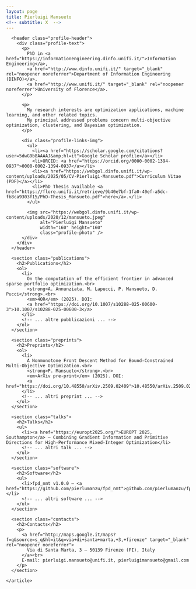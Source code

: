 ```yaml
---
layout: page
title: Pierluigi Mansueto
<!-- subtitle: X  -->
---
```


<div id="main" class="clearfix">
  <div id="content" class="clearfix">
    <article class="profile">

      <header class="profile-header">
        <div class="profile-text">
          <p>
            PhD in <a href="https://informationengineering.dinfo.unifi.it/">Information Engineering</a>, 
            <a href="http://www.dinfo.unifi.it/" target="_blank" rel="noopener noreferrer">Department of Information Engineering (DINFO)</a>, 
            <a href="http://www.unifi.it/" target="_blank" rel="noopener noreferrer">University of Florence</a>.
          </p>

          <p>
            My research interests are optimization applications, machine learning, and other related topics. 
            My principal addressed problems concern multi-objective optimization, clustering, and Bayesian optimization.
          </p>

          <div class="profile-links-img">
            <ul>
              <li><a href="https://scholar.google.com/citations?user=5dwG9b8AAAAJ&amp;hl=it">Google Scholar profile</a></li>
              <li>ORCID: <a href="https://orcid.org/0000-0002-1394-0937">0000-0002-1394-0937</a></li>
              <li><a href="https://webgol.dinfo.unifi.it/wp-content/uploads/2025/05/CV-Pierluigi-Mansueto.pdf">Curriculum Vitae (PDF)</a></li>
              <li>PhD Thesis available <a href="https://flore.unifi.it/retrieve/9b40e7bf-1fa0-40ef-a5dc-fb8ca9303f15/PhD-Thesis_Mansueto.pdf">here</a>.</li>
            </ul>

            <img src="https://webgol.dinfo.unifi.it/wp-content/uploads/2020/12/mansueto.jpeg" 
                 alt="Pierluigi Mansueto" 
                 width="160" height="160" 
                 class="profile-photo" />
          </div>
        </div>
      </header>

      <section class="publications">
        <h2>Publications</h2>
        <ol>
          <li>
            On the computation of the efficient frontier in advanced sparse portfolio optimization.<br>
            <strong>A. Annunziata, M. Lapucci, P. Mansueto, D. Pucci</strong>.<br>
            <em>4OR</em> (2025). DOI: 
            <a href="https://doi.org/10.1007/s10288-025-00600-3">10.1007/s10288-025-00600-3</a>
          </li>
          <!-- ... altre pubblicazioni ... -->
        </ol>
      </section>

      <section class="preprints">
        <h2>Preprints</h2>
        <ol>
          <li>
            A Nonmonotone Front Descent Method for Bound-Constrained Multi-Objective Optimization.<br>
            <strong>P. Mansueto</strong>.<br>
            <em>ArXiv pre-print</em> (2025). DOI:
            <a href="https://doi.org/10.48550/arXiv.2509.02409">10.48550/arXiv.2509.02409</a>
          </li>
          <!-- ... altri preprint ... -->
        </ol>
      </section>

      <section class="talks">
        <h2>Talks</h2>
        <ul>
          <li><a href="https://europt2025.org/">EUROPT 2025, Southampton</a> — Combining Gradient Information and Primitive Directions for High-Performance Mixed-Integer Optimization</li>
          <!-- ... altri talk ... -->
        </ul>
      </section>

      <section class="software">
        <h2>Software</h2>
        <ul>
          <li>fpd_nmt v1.0.0 — <a href="https://github.com/pierlumanzu/fpd_nmt">github.com/pierlumanzu/fpd_nmt</a></li>
          <!-- ... altri software ... -->
        </ul>
      </section>

      <section class="contacts">
        <h2>Contacts</h2>
        <p>
          <a href="http://maps.google.it/maps?f=q&source=s_q&hl=it&q=via+di+santa+marta,+3,+firenze" target="_blank" rel="noopener noreferrer">
            Via di Santa Marta, 3 – 50139 Firenze (FI), Italy
          </a><br>
          E-mail: pierluigi.mansueto@unifi.it, pierluigimansueto@gmail.com
        </p>
      </section>

    </article>
  </div>
</div>

<style>
  .profile-header {
    margin-bottom: 25px;
  }

  /* 🔹 Contenitore immagine + lista (immagine a sinistra) */
  .profile-links-img {
    display: flex;
    justify-content: flex-start;
    align-items: center; /* allinea verticalmente immagine e lista */
    gap: 40px;
    margin-top: 15px;
    flex-wrap: wrap;
  }

  /* 🔹 Immagine del profilo a sinistra */
  .profile-photo {
    border-radius: 50%;
    object-fit: cover;
    width: 150px;
    height: 150px;
    margin: 0;
    order: -1; /* sposta l’immagine prima della lista */
  }

  /* 🔹 Lista link */
  .profile-links-img ul {
    margin: 0;
    padding-left: 20px;
    flex: 1 1 auto;
  }

  /* 🔹 Sezioni successive */
  section {
    margin-top: 40px;
  }

  h2 {
    border-bottom: 1px solid #ccc;
    padding-bottom: 4px;
  }

  a {
    color: #004c99;
  }

  /* 🔹 Mobile: immagine sopra la lista, centrata */
  @media (max-width: 768px) {
    .profile-links-img {
      flex-direction: column;
      align-items: center;
      text-align: left;
    }

    .profile-photo {
      margin-bottom: 15px;
      order: 0; /* torna sopra la lista su mobile */
    }
  }
</style>
